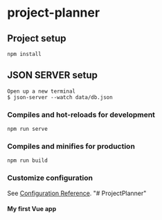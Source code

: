 # project-planner

## Project setup
```
npm install
```
## JSON SERVER setup
```
Open up a new terminal
$ json-server --watch data/db.json
```

### Compiles and hot-reloads for development
```
npm run serve
```

### Compiles and minifies for production
```
npm run build
```

### Customize configuration
See [Configuration Reference](https://cli.vuejs.org/config/).
"# ProjectPlanner" 

#### My first Vue app


